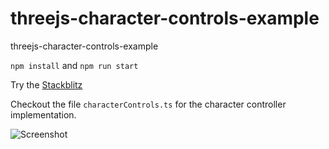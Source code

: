 # threejs-character-controls-example
threejs-character-controls-example

`npm install` and `npm run start`  
  
Try the [Stackblitz](https://stackblitz.com/github/tamani-coding/threejs-character-controls-example)  
  
Checkout the file `characterControls.ts` for the character controller implementation.

![Screenshot](https://github.com/tamani-coding/threejs-character-controls-example/blob/main/screenshot01.png?raw=true)